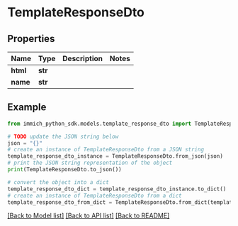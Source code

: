 # TemplateResponseDto


## Properties

Name | Type | Description | Notes
------------ | ------------- | ------------- | -------------
**html** | **str** |  | 
**name** | **str** |  | 

## Example

```python
from immich_python_sdk.models.template_response_dto import TemplateResponseDto

# TODO update the JSON string below
json = "{}"
# create an instance of TemplateResponseDto from a JSON string
template_response_dto_instance = TemplateResponseDto.from_json(json)
# print the JSON string representation of the object
print(TemplateResponseDto.to_json())

# convert the object into a dict
template_response_dto_dict = template_response_dto_instance.to_dict()
# create an instance of TemplateResponseDto from a dict
template_response_dto_from_dict = TemplateResponseDto.from_dict(template_response_dto_dict)
```
[[Back to Model list]](../README.md#documentation-for-models) [[Back to API list]](../README.md#documentation-for-api-endpoints) [[Back to README]](../README.md)


